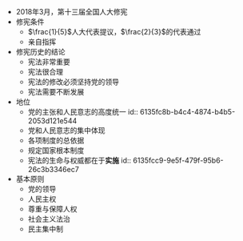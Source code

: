 - 2018年3月，第十三届全国人大修宪
- 修宪条件
	- $\frac{1}{5}$人大代表提议，$\frac{2}{3}$的代表通过
	- 亲自指挥
- 修宪历史的结论
	- 宪法非常重要
	- 宪法很合理
	- 宪法的修改必须坚持党的领导
	- 宪法需要不断发展
- 地位
	- 党的主张和人民意志的高度统一
	  id:: 6135fc8b-b4c4-4874-b4b5-2053d121e544
	- 党和人民意志的集中体现
	- 各项制度的总依据
	- 规定国家根本制度
	- 宪法的生命与权威都在于**实施**
	  id:: 6135fcc9-9e5f-479f-95b6-26c3b3346ec7
- 基本原则
	- 党的领导
	- 人民主权
	- 尊重与保障人权
	- 社会主义法治
	- 民主集中制